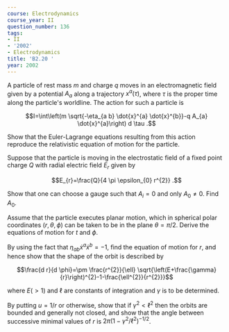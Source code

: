 ```yaml
---
course: Electrodynamics
course_year: II
question_number: 136
tags:
- II
- '2002'
- Electrodynamics
title: 'B2.20 '
year: 2002
---
```



A particle of rest mass $m$ and charge $q$ moves in an electromagnetic field given by a potential $A_{a}$ along a trajectory $x^{a}(\tau)$, where $\tau$ is the proper time along the particle's worldline. The action for such a particle is

$$I=\int\left(m \sqrt{-\eta_{a b} \dot{x}^{a} \dot{x}^{b}}-q A_{a} \dot{x}^{a}\right) d \tau .$$

Show that the Euler-Lagrange equations resulting from this action reproduce the relativistic equation of motion for the particle.

Suppose that the particle is moving in the electrostatic field of a fixed point charge $Q$ with radial electric field $E_{r}$ given by

$$E_{r}=\frac{Q}{4 \pi \epsilon_{0} r^{2}} .$$

Show that one can choose a gauge such that $A_{i}=0$ and only $A_{0} \neq 0$. Find $A_{0}$.

Assume that the particle executes planar motion, which in spherical polar coordinates $(r, \theta, \phi)$ can be taken to be in the plane $\theta=\pi / 2$. Derive the equations of motion for $t$ and $\phi$.

By using the fact that $\eta_{a b} \dot{x}^{a} \dot{x}^{b}=-1$, find the equation of motion for $r$, and hence show that the shape of the orbit is described by

$$\frac{d r}{d \phi}=\pm \frac{r^{2}}{\ell} \sqrt{\left(E+\frac{\gamma}{r}\right)^{2}-1-\frac{\ell^{2}}{r^{2}}}$$

where $E(>1)$ and $\ell$ are constants of integration and $\gamma$ is to be determined.

By putting $u=1 / r$ or otherwise, show that if $\gamma^{2}<\ell^{2}$ then the orbits are bounded and generally not closed, and show that the angle between successive minimal values of $r$ is $2 \pi\left(1-\gamma^{2} / \ell^{2}\right)^{-1 / 2}$.
